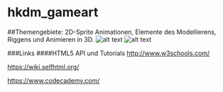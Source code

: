 # hkdm_gameart
##Themengebiete: 2D-Sprite Animationen, Elemente des Modellierens, Riggens und Animieren in 3D.
![alt text](https://upload.wikimedia.org/wikipedia/commons/d/dd/Muybridge_race_horse_animated.gif "")
![alt text](https://lh4.googleusercontent.com/-2hLIzixzPBo/U8L7J4y0-FI/AAAAAAAAAK4/NihrkDu8gkc/w865-h530-no/shapula.jpg "")




###Links
####HTML5 API und Tutorials
http://www.w3schools.com/

https://wiki.selfhtml.org/

https://www.codecademy.com/

